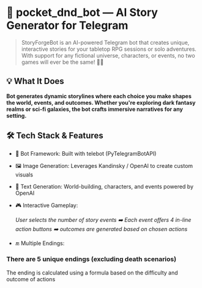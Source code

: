 # 🧙 pocket_dnd_bot — AI Story Generator for Telegram
> StoryForgeBot is an AI-powered Telegram bot that creates unique, interactive stories for your tabletop RPG sessions or solo adventures. With support for any fictional universe, characters, or events, no two games will ever be the same! 🎲✨

## 💡 What It Does
**Bot generates dynamic storylines where each choice you make shapes the world, events, and outcomes. Whether you're exploring dark fantasy realms or sci-fi galaxies, the bot crafts immersive narratives for any setting.**

## 🛠️ Tech Stack & Features
- 🤖 Bot Framework: Built with telebot (PyTelegramBotAPI)
- 🖼️ Image Generation: Leverages Kandinsky / OpenAI to create custom visuals
- 📝 Text Generation: World-building, characters, and events powered by OpenAI
- 🎮 Interactive Gameplay:


  *User selects the number of story events ➡️ Each event offers 4 in-line action buttons ➡️ outcomes are generated based on chosen actions*

  
- 🔚 Multiple Endings:

### There are 5 unique endings (excluding death scenarios)
The ending is calculated using a formula based on the difficulty and outcome of actions
